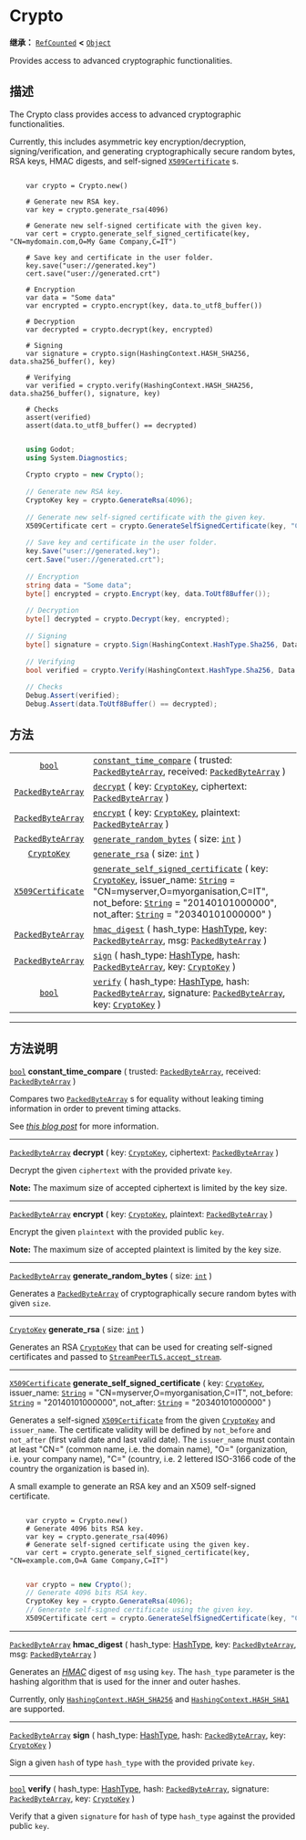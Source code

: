 <!-- ⚠ 请勿编辑本文件 ⚠ -->
<!-- 本文档使用脚本从 WeDot 引擎源码仓库生成。 -->
<!-- 生成脚本：https://github.com/WeDot-Engine/WeDot/tree/master/doc/tools/make_md.py； -->
<!-- 原文件：https://github.com/WeDot-Engine/WeDot/tree/master/doc/classes/Crypto.xml。 -->

<div id="_class_crypto"></div>

# Crypto

**继承：** [`RefCounted`](class_refcounted.md) **<** [`Object`](class_object.md)

Provides access to advanced cryptographic functionalities.

## 描述

The Crypto class provides access to advanced cryptographic functionalities.

Currently, this includes asymmetric key encryption/decryption, signing/verification, and generating cryptographically secure random bytes, RSA keys, HMAC digests, and self-signed [`X509Certificate`](class_x509certificate.md) s.



```gdscript

    var crypto = Crypto.new()
    
    # Generate new RSA key.
    var key = crypto.generate_rsa(4096)
    
    # Generate new self-signed certificate with the given key.
    var cert = crypto.generate_self_signed_certificate(key, "CN=mydomain.com,O=My Game Company,C=IT")
    
    # Save key and certificate in the user folder.
    key.save("user://generated.key")
    cert.save("user://generated.crt")
    
    # Encryption
    var data = "Some data"
    var encrypted = crypto.encrypt(key, data.to_utf8_buffer())
    
    # Decryption
    var decrypted = crypto.decrypt(key, encrypted)
    
    # Signing
    var signature = crypto.sign(HashingContext.HASH_SHA256, data.sha256_buffer(), key)
    
    # Verifying
    var verified = crypto.verify(HashingContext.HASH_SHA256, data.sha256_buffer(), signature, key)
    
    # Checks
    assert(verified)
    assert(data.to_utf8_buffer() == decrypted)
```

```csharp

    using Godot;
    using System.Diagnostics;
    
    Crypto crypto = new Crypto();
    
    // Generate new RSA key.
    CryptoKey key = crypto.GenerateRsa(4096);
    
    // Generate new self-signed certificate with the given key.
    X509Certificate cert = crypto.GenerateSelfSignedCertificate(key, "CN=mydomain.com,O=My Game Company,C=IT");
    
    // Save key and certificate in the user folder.
    key.Save("user://generated.key");
    cert.Save("user://generated.crt");
    
    // Encryption
    string data = "Some data";
    byte[] encrypted = crypto.Encrypt(key, data.ToUtf8Buffer());
    
    // Decryption
    byte[] decrypted = crypto.Decrypt(key, encrypted);
    
    // Signing
    byte[] signature = crypto.Sign(HashingContext.HashType.Sha256, Data.Sha256Buffer(), key);
    
    // Verifying
    bool verified = crypto.Verify(HashingContext.HashType.Sha256, Data.Sha256Buffer(), signature, key);
    
    // Checks
    Debug.Assert(verified);
    Debug.Assert(data.ToUtf8Buffer() == decrypted);
```







## 方法

|||
|:-:|:--|
| [`bool`](class_bool.md)                       | [`constant_time_compare`](class_crypto.md#class_crypto_method_constant_time_compare) ( trusted: [`PackedByteArray`](class_packedbytearray.md), received: [`PackedByteArray`](class_packedbytearray.md) )                                                                                                                                                     |
| [`PackedByteArray`](class_packedbytearray.md) | [`decrypt`](class_crypto.md#class_crypto_method_decrypt) ( key: [`CryptoKey`](class_cryptokey.md), ciphertext: [`PackedByteArray`](class_packedbytearray.md) )                                                                                                                                                                                               |
| [`PackedByteArray`](class_packedbytearray.md) | [`encrypt`](class_crypto.md#class_crypto_method_encrypt) ( key: [`CryptoKey`](class_cryptokey.md), plaintext: [`PackedByteArray`](class_packedbytearray.md) )                                                                                                                                                                                                |
| [`PackedByteArray`](class_packedbytearray.md) | [`generate_random_bytes`](class_crypto.md#class_crypto_method_generate_random_bytes) ( size: [`int`](class_int.md) )                                                                                                                                                                                                                                         |
| [`CryptoKey`](class_cryptokey.md)             | [`generate_rsa`](class_crypto.md#class_crypto_method_generate_rsa) ( size: [`int`](class_int.md) )                                                                                                                                                                                                                                                           |
| [`X509Certificate`](class_x509certificate.md) | [`generate_self_signed_certificate`](class_crypto.md#class_crypto_method_generate_self_signed_certificate) ( key: [`CryptoKey`](class_cryptokey.md), issuer_name: [`String`](class_string.md) = "CN=myserver,O=myorganisation,C=IT", not_before: [`String`](class_string.md) = "20140101000000", not_after: [`String`](class_string.md) = "20340101000000" ) |
| [`PackedByteArray`](class_packedbytearray.md) | [`hmac_digest`](class_crypto.md#class_crypto_method_hmac_digest) ( hash_type: [HashType](#enum_hashingcontext_hashtype), key: [`PackedByteArray`](class_packedbytearray.md), msg: [`PackedByteArray`](class_packedbytearray.md) )                                                                                                                            |
| [`PackedByteArray`](class_packedbytearray.md) | [`sign`](class_crypto.md#class_crypto_method_sign) ( hash_type: [HashType](#enum_hashingcontext_hashtype), hash: [`PackedByteArray`](class_packedbytearray.md), key: [`CryptoKey`](class_cryptokey.md) )                                                                                                                                                     |
| [`bool`](class_bool.md)                       | [`verify`](class_crypto.md#class_crypto_method_verify) ( hash_type: [HashType](#enum_hashingcontext_hashtype), hash: [`PackedByteArray`](class_packedbytearray.md), signature: [`PackedByteArray`](class_packedbytearray.md), key: [`CryptoKey`](class_cryptokey.md) )                                                                                       |

<!-- rst-class:: classref-section-separator -->

---

## 方法说明

<div id="_class_crypto_method_constant_time_compare"></div>

[`bool`](class_bool.md) **constant_time_compare** ( trusted: [`PackedByteArray`](class_packedbytearray.md), received: [`PackedByteArray`](class_packedbytearray.md) )<div id="class_crypto_method_constant_time_compare"></div>

Compares two [`PackedByteArray`](class_packedbytearray.md) s for equality without leaking timing information in order to prevent timing attacks.

See [*this blog post*](https://paragonie.com/blog/2015/11/preventing-timing-attacks-on-string-comparison-with-double-hmac-strategy) for more information.

<!-- rst-class:: classref-item-separator -->

---

<div id="_class_crypto_method_decrypt"></div>

[`PackedByteArray`](class_packedbytearray.md) **decrypt** ( key: [`CryptoKey`](class_cryptokey.md), ciphertext: [`PackedByteArray`](class_packedbytearray.md) )<div id="class_crypto_method_decrypt"></div>

Decrypt the given `ciphertext` with the provided private `key`.

 **Note:** The maximum size of accepted ciphertext is limited by the key size.

<!-- rst-class:: classref-item-separator -->

---

<div id="_class_crypto_method_encrypt"></div>

[`PackedByteArray`](class_packedbytearray.md) **encrypt** ( key: [`CryptoKey`](class_cryptokey.md), plaintext: [`PackedByteArray`](class_packedbytearray.md) )<div id="class_crypto_method_encrypt"></div>

Encrypt the given `plaintext` with the provided public `key`.

 **Note:** The maximum size of accepted plaintext is limited by the key size.

<!-- rst-class:: classref-item-separator -->

---

<div id="_class_crypto_method_generate_random_bytes"></div>

[`PackedByteArray`](class_packedbytearray.md) **generate_random_bytes** ( size: [`int`](class_int.md) )<div id="class_crypto_method_generate_random_bytes"></div>

Generates a [`PackedByteArray`](class_packedbytearray.md) of cryptographically secure random bytes with given `size`.

<!-- rst-class:: classref-item-separator -->

---

<div id="_class_crypto_method_generate_rsa"></div>

[`CryptoKey`](class_cryptokey.md) **generate_rsa** ( size: [`int`](class_int.md) )<div id="class_crypto_method_generate_rsa"></div>

Generates an RSA [`CryptoKey`](class_cryptokey.md) that can be used for creating self-signed certificates and passed to [`StreamPeerTLS.accept_stream`](class_streampeertls.md#class_streampeertls_method_accept_stream).

<!-- rst-class:: classref-item-separator -->

---

<div id="_class_crypto_method_generate_self_signed_certificate"></div>

[`X509Certificate`](class_x509certificate.md) **generate_self_signed_certificate** ( key: [`CryptoKey`](class_cryptokey.md), issuer_name: [`String`](class_string.md) = "CN=myserver,O=myorganisation,C=IT", not_before: [`String`](class_string.md) = "20140101000000", not_after: [`String`](class_string.md) = "20340101000000" )<div id="class_crypto_method_generate_self_signed_certificate"></div>

Generates a self-signed [`X509Certificate`](class_x509certificate.md) from the given [`CryptoKey`](class_cryptokey.md) and `issuer_name`. The certificate validity will be defined by `not_before` and `not_after` (first valid date and last valid date). The `issuer_name` must contain at least "CN=" (common name, i.e. the domain name), "O=" (organization, i.e. your company name), "C=" (country, i.e. 2 lettered ISO-3166 code of the country the organization is based in).

A small example to generate an RSA key and an X509 self-signed certificate.



```gdscript

    var crypto = Crypto.new()
    # Generate 4096 bits RSA key.
    var key = crypto.generate_rsa(4096)
    # Generate self-signed certificate using the given key.
    var cert = crypto.generate_self_signed_certificate(key, "CN=example.com,O=A Game Company,C=IT")
```

```csharp

    var crypto = new Crypto();
    // Generate 4096 bits RSA key.
    CryptoKey key = crypto.GenerateRsa(4096);
    // Generate self-signed certificate using the given key.
    X509Certificate cert = crypto.GenerateSelfSignedCertificate(key, "CN=mydomain.com,O=My Game Company,C=IT");
```







<!-- rst-class:: classref-item-separator -->

---

<div id="_class_crypto_method_hmac_digest"></div>

[`PackedByteArray`](class_packedbytearray.md) **hmac_digest** ( hash_type: [HashType](#enum_hashingcontext_hashtype), key: [`PackedByteArray`](class_packedbytearray.md), msg: [`PackedByteArray`](class_packedbytearray.md) )<div id="class_crypto_method_hmac_digest"></div>

Generates an [*HMAC*](https://en.wikipedia.org/wiki/HMAC) digest of `msg` using `key`. The `hash_type` parameter is the hashing algorithm that is used for the inner and outer hashes.

Currently, only [`HashingContext.HASH_SHA256`](class_hashingcontext.md#class_hashingcontext_constant_hash_sha256) and [`HashingContext.HASH_SHA1`](class_hashingcontext.md#class_hashingcontext_constant_hash_sha1) are supported.

<!-- rst-class:: classref-item-separator -->

---

<div id="_class_crypto_method_sign"></div>

[`PackedByteArray`](class_packedbytearray.md) **sign** ( hash_type: [HashType](#enum_hashingcontext_hashtype), hash: [`PackedByteArray`](class_packedbytearray.md), key: [`CryptoKey`](class_cryptokey.md) )<div id="class_crypto_method_sign"></div>

Sign a given `hash` of type `hash_type` with the provided private `key`.

<!-- rst-class:: classref-item-separator -->

---

<div id="_class_crypto_method_verify"></div>

[`bool`](class_bool.md) **verify** ( hash_type: [HashType](#enum_hashingcontext_hashtype), hash: [`PackedByteArray`](class_packedbytearray.md), signature: [`PackedByteArray`](class_packedbytearray.md), key: [`CryptoKey`](class_cryptokey.md) )<div id="class_crypto_method_verify"></div>

Verify that a given `signature` for `hash` of type `hash_type` against the provided public `key`.

[^virtual]: 本方法通常需要用户覆盖才能生效。
[^const]: 本方法无副作用，不会修改该实例的任何成员变量。
[^vararg]: 本方法除了能接受在此处描述的参数外，还能够继续接受任意数量的参数。
[^constructor]: 本方法用于构造某个类型。
[^static]: 调用本方法无需实例，可直接使用类名进行调用。
[^operator]: 本方法描述的是使用本类型作为左操作数的有效运算符。
[^bitfield]: 这个值是由下列位标志构成位掩码的整数。
[^void]: 无返回值。
